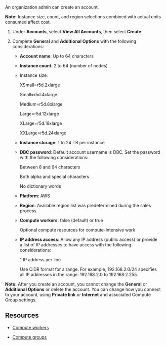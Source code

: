 
An organization admin can create an account.

**Note:** Instance size, count, and region selections combined with actual units consumed affect cost.

1.  Under **Accounts**, select **View All Accounts**, then select **Create**.

1.  Complete **General** and **Additional Options** with the following considerations:

    -   **Account name**: Up to 64 characters

    -   **Instance count**: 2 to 64 (number of nodes)

    -   Instance size:

        XSmall=r5d.2xlarge

        Small=r5d.4xlarge

        Medium=r5d.8xlarge

        Large=r5d.12xlarge

        XLarge=r5d.16xlarge

        XXLarge=r5d.24xlarge

    -   **Instance storage**: 1 to 24 TB per instance

    -   **DBC password**: Default account username is DBC. Set the password with the following considerations:

        Between 8 and 64 characters

        Both alpha and special characters

        No dictionary words

    -   **Platform**: AWS

    -   **Region**: Available region list was predetermined during the sales process.

    -   **Compute workers**: false (default) or true

        Optional compute resources for compute-intensive work

    -   **IP address access**: Allow any IP address (public access) or provide a list of IP addresses to have access with the following considerations:

        1 IP address per line

        Use CIDR format for a range. For example, 192.168.2.0/24 specifies all IP addresses in the range: 192.168.2.0 to 192.168.2.255.


**Note:** After you create an account, you cannot change the **General** or **Additional Options** or delete the account. You can change how you connect to your account, using **Private link** or **Internet** and associated Compute Group settings.

## Resources


-   [Compute workers](lyi1662583368110.md)

-   [Compute groups](mqu1640280532737.md)


